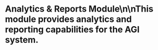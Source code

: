 # Analytics & Reports Module\n\nThis module provides analytics and reporting capabilities for the AGI system.